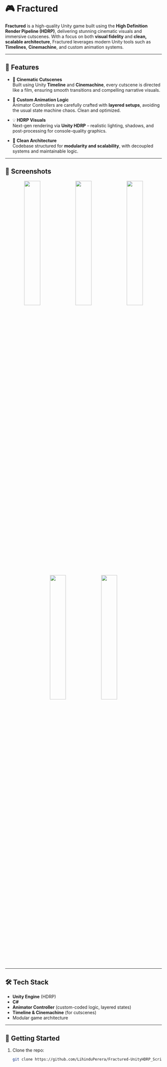 # 🎮 Fractured

**Fractured** is a high-quality Unity game built using the **High Definition Render Pipeline (HDRP)**, delivering stunning cinematic visuals and immersive cutscenes. With a focus on both **visual fidelity** and **clean, scalable architecture**, Fractured leverages modern Unity tools such as **Timelines**, **Cinemachine**, and custom animation systems.

---

## 🌌 Features

- 🎥 **Cinematic Cutscenes**  
  Built using Unity **Timeline** and **Cinemachine**, every cutscene is directed like a film, ensuring smooth transitions and compelling narrative visuals.

- 🧠 **Custom Animation Logic**  
  Animator Controllers are carefully crafted with **layered setups**, avoiding the usual state machine chaos. Clean and optimized.

- 💡 **HDRP Visuals**  
  Next-gen rendering via **Unity HDRP** – realistic lighting, shadows, and post-processing for console-quality graphics.

- 🧱 **Clean Architecture**  
  Codebase structured for **modularity and scalability**, with decoupled systems and maintainable logic.

---

## 📸 Screenshots

<p align="center">
  <img src="Screenshots/ss_1.png" width="32%"/> <img src="Screenshots/ss_2.png" width="32%"/> <img src="Screenshots/ss_3.png" width="32%"/><br><br>
  <img src="Screenshots/ss_4.png" width="32%"/> <img src="Screenshots/ss_5.png" width="32%"/>
</p>

---

## 🛠 Tech Stack

- **Unity Engine** (HDRP)
- **C#**
- **Animator Controller** (custom-coded logic, layered states)
- **Timeline & Cinemachine** (for cutscenes)
- Modular game architecture

---

## 🚀 Getting Started

1. Clone the repo:
   ```bash
   git clone https://github.com/LihinduPerera/Fractured-UnityHDRP_Scripts.git
